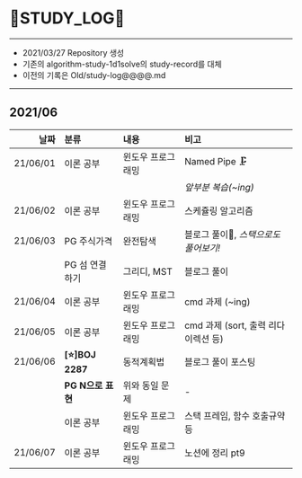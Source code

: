 # 📜STUDY_LOG📜
---
- 2021/03/27 Repository 생성
- 기존의 algorithm-study-1d1solve의 study-record를 대체
- 이전의 기록은 Old/study-log@@@@.md
---

## 2021/06

<div markdown="1">

|날짜|분류|내용|비고|
|----:|:----|:----|:----|
|21/06/01|이론 공부|윈도우 프로그래밍| Named Pipe 🗜 |
||||*앞부분 복습(~ing)*|
|21/06/02|이론 공부|윈도우 프로그래밍| 스케쥴링 알고리즘 |
|21/06/03|PG 주식가격|완전탐색| 블로그 풀이🎨, *스택으로도 풀어보기!* |
||PG 섬 연결하기|그리디, MST| 블로그 풀이 |
|21/06/04|이론 공부|윈도우 프로그래밍| cmd 과제 (~ing) | 
|21/06/05|이론 공부|윈도우 프로그래밍| cmd 과제 (sort, 출력 리다이렉션 등) |
|21/06/06|**[⭐]BOJ 2287**| 동적계획법 | 블로그 풀이 포스팅 |
||**PG N으로 표현**| 위와 동일 문제 | - | 
||이론 공부|윈도우 프로그래밍|스택 프레임, 함수 호출규약 등|
|21/06/07|이론 공부|윈도우 프로그래밍| 노션에 정리 pt9 |
</div>

